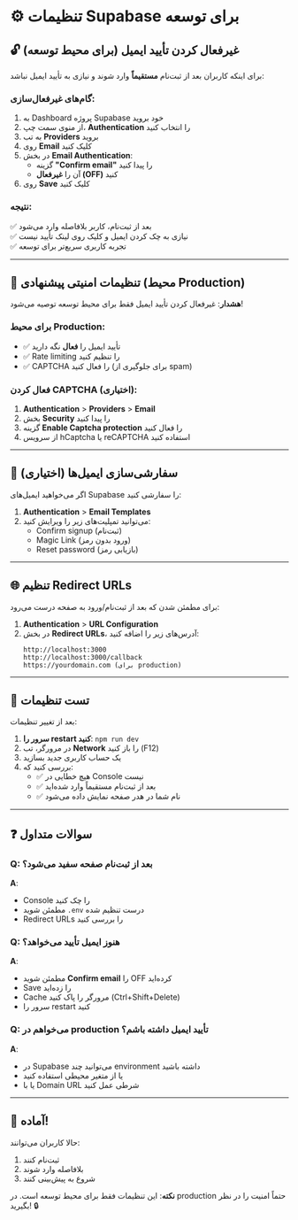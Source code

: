 # ⚙️ تنظیمات Supabase برای توسعه

## 🔓 غیرفعال کردن تأیید ایمیل (برای محیط توسعه)

برای اینکه کاربران بعد از ثبت‌نام **مستقیماً** وارد شوند و نیازی به تأیید ایمیل نباشد:

### گام‌های غیرفعال‌سازی:

1. به Dashboard پروژه Supabase خود بروید
2. از منوی سمت چپ، **Authentication** را انتخاب کنید
3. به تب **Providers** بروید
4. روی **Email** کلیک کنید
5. در بخش **Email Authentication**:
   - گزینه **"Confirm email"** را پیدا کنید
   - آن را **غیرفعال (OFF)** کنید
6. روی **Save** کلیک کنید

### نتیجه:
✅ بعد از ثبت‌نام، کاربر بلافاصله وارد می‌شود  
✅ نیازی به چک کردن ایمیل و کلیک روی لینک تأیید نیست  
✅ تجربه کاربری سریع‌تر برای توسعه  

---

## 🔐 تنظیمات امنیتی پیشنهادی (محیط Production)

**هشدار**: غیرفعال کردن تأیید ایمیل فقط برای محیط توسعه توصیه می‌شود!

### برای محیط Production:
- ✅ تأیید ایمیل را **فعال** نگه دارید
- ✅ Rate limiting را تنظیم کنید
- ✅ CAPTCHA را فعال کنید (برای جلوگیری از spam)

### فعال کردن CAPTCHA (اختیاری):

1. **Authentication** > **Providers** > **Email**
2. بخش **Security** را پیدا کنید
3. گزینه **Enable Captcha protection** را فعال کنید
4. از سرویس hCaptcha یا reCAPTCHA استفاده کنید

---

## 📧 سفارشی‌سازی ایمیل‌ها (اختیاری)

اگر می‌خواهید ایمیل‌های Supabase را سفارشی کنید:

1. **Authentication** > **Email Templates**
2. می‌توانید تمپلیت‌های زیر را ویرایش کنید:
   - Confirm signup (ثبت‌نام)
   - Magic Link (ورود بدون رمز)
   - Reset password (بازیابی رمز)

---

## 🌐 تنظیم Redirect URLs

برای مطمئن شدن که بعد از ثبت‌نام/ورود به صفحه درست می‌رود:

1. **Authentication** > **URL Configuration**
2. در بخش **Redirect URLs**، آدرس‌های زیر را اضافه کنید:
   ```
   http://localhost:3000
   http://localhost:3000/callback
   https://yourdomain.com (برای production)
   ```

---

## 🧪 تست تنظیمات

بعد از تغییر تنظیمات:

1. **سرور را restart کنید**: `npm run dev`
2. در مرورگر، تب **Network** را باز کنید (F12)
3. یک حساب کاربری جدید بسازید
4. بررسی کنید که:
   - ✅ هیچ خطایی در Console نیست
   - ✅ بعد از ثبت‌نام مستقیماً وارد شده‌اید
   - ✅ نام شما در هدر صفحه نمایش داده می‌شود

---

## ❓ سوالات متداول

### Q: بعد از ثبت‌نام صفحه سفید می‌شود؟
**A**: 
- Console را چک کنید
- مطمئن شوید `.env` درست تنظیم شده
- Redirect URLs را بررسی کنید

### Q: هنوز ایمیل تأیید می‌خواهد؟
**A**:
- مطمئن شوید **Confirm email** را OFF کرده‌اید
- Save را زده‌اید
- Cache مرورگر را پاک کنید (Ctrl+Shift+Delete)
- سرور را restart کنید

### Q: می‌خواهم در production تأیید ایمیل داشته باشم؟
**A**: 
- در Supabase می‌توانید چند environment داشته باشید
- یا از متغیر محیطی استفاده کنید
- یا با Domain URL شرطی عمل کنید

---

## 🚀 آماده!

حالا کاربران می‌توانند:
1. ثبت‌نام کنند
2. بلافاصله وارد شوند
3. شروع به پیش‌بینی کنند

**نکته**: این تنظیمات فقط برای محیط توسعه است. در production حتماً امنیت را در نظر بگیرید! 🔒

